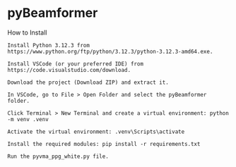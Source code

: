 # pyBeamformer

How to Install

    Install Python 3.12.3 from https://www.python.org/ftp/python/3.12.3/python-3.12.3-amd64.exe.

    Install VSCode (or your preferred IDE) from https://code.visualstudio.com/download.

    Download the project (Download ZIP) and extract it.

    In VSCode, go to File > Open Folder and select the pyBeamformer folder.

    Click Terminal > New Terminal and create a virtual environment: python -m venv .venv

    Activate the virtual environment: .venv\Scripts\activate

    Install the required modules: pip install -r requirements.txt

    Run the pyvma_ppg_white.py file.
